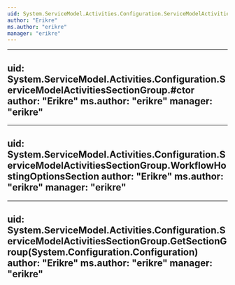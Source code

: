 ```yaml
---
uid: System.ServiceModel.Activities.Configuration.ServiceModelActivitiesSectionGroup
author: "Erikre"
ms.author: "erikre"
manager: "erikre"
---
```


---
uid: System.ServiceModel.Activities.Configuration.ServiceModelActivitiesSectionGroup.#ctor
author: "Erikre"
ms.author: "erikre"
manager: "erikre"
---

---
uid: System.ServiceModel.Activities.Configuration.ServiceModelActivitiesSectionGroup.WorkflowHostingOptionsSection
author: "Erikre"
ms.author: "erikre"
manager: "erikre"
---

---
uid: System.ServiceModel.Activities.Configuration.ServiceModelActivitiesSectionGroup.GetSectionGroup(System.Configuration.Configuration)
author: "Erikre"
ms.author: "erikre"
manager: "erikre"
---
